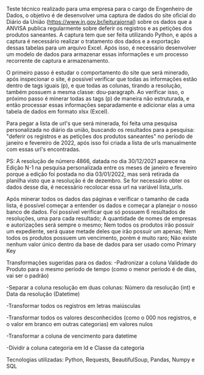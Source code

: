 Teste técnico realizado para uma empresa para o cargo de Engenheiro de Dados, o objetivo é de desenvolver uma captura de dados do site oficial do Diário da União (https://www.in.gov.br/leiturajornal) sobre os dados que a ANVISA publica regularmente sobre deferir os registros e as petições dos produtos saneantes. A captura tem que ser feita utilizando Python, e após a captura é necessário realizar o tratamento dos dados e a exportação dessas tabelas para um arquivo Excel. Após isso, é necessário desenvolver um modelo de dados para armazenar essas informações e um processo recorrente de captura e armazenamento.

O primeiro passo é estudar o comportamento do site que será minerado, após inspecionar o site, é possível verificar que todas as informações estão dentro de tags iguais (p), e que todas as colunas, tirando a resolução, também possuem a mesma classe: dou-paragraph. Ao verificar isso, o próximo passo é minerar todas as tags (p) de maneira não estruturada, e então processar essas informações separadamente e adicionar elas a uma tabela de dados em formato xlsx (Excel).

Para pegar a lista de url's que será minerada, foi feita uma pesquisa personalizada no diário da união, buscando os resultados para a pesquisa: "deferir os registros e as petições dos produtos saneantes" no período de janeiro e fevereiro de 2022, após isso foi criada a lista de urls manualmente com essas url's encontradas.

PS: A resolução de número 4866, datada no dia 30/12/2021 aparece na Edição N-1 na pesquisa personalizada entre os meses de janeiro e fevereiro porque a edição foi postada no dia 03/01/2022, mas será retirada da planilha visto que a resolução é de dezembro. Se for necessário obter os dados desse dia, é necessário recolocar essa url na variável lista_urls.

Após minerar todos os dados das páginas e verificar o tamanho de cada lista, é possível começar a entender os dados e começar a planejar o nosso banco de dados. Foi possível verificar que só possuem 6 resultados de resoluções, uma para cada resultado; A quantidade de nomes de empresas e autorizações será sempre o mesmo; Nem todos os produtos irão possuir um expediente, será quase metade deles que irão possuir um apenas; Nem todos os produtos possuem um vencimento, porém é muito raro; Não existe nenhum valor único dentro da base de dados para ser usado como Primary Key

Transformações sugeridas para os dados: 
-Padronizar a coluna Validade do Produto para o mesmo período de tempo (como o menor período é de dias, vai ser o padrão)

-Separar a coluna resolução em duas colunas: Número da resolução (int) e Data da resolução (Datetime) 

-Transformar todos os registros em letras maiúsculas  

-Transformar todos os valores desconhecidos (como o 000 nos registros, e o valor em branco em outras categorias) em valores nulos

-Transformar a coluna de vencimento para datetime

-Dividir a coluna categoria em Id e Classe da categoria 

Tecnologias utilizadas: Python, Requests, BeautifulSoup, Pandas, Numpy e SQL
